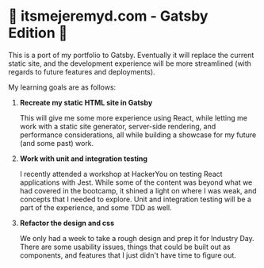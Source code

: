 # 🐆 itsmejeremyd.com - Gatsby Edition 🐆

This is a port of my portfolio to Gatsby. Eventually it will replace the current static site, and the development experience will be more streamlined (with regards to future features and deployments).

My learning goals are as follows:

1. **Recreate my static HTML site in Gatsby**

    This will give me some more experience using React, while letting me work with a static site generator, server-side rendering, and performance considerations, all while building a showcase for my future (and some past) work.

1. **Work with unit and integration testing**

    I recently attended a workshop at HackerYou on testing React applications with Jest. While some of the content was beyond what we had covered in the bootcamp, it shined a light on where I was weak, and concepts that I needed to explore. Unit and integration testing will be a part of the experience, and some TDD as well.

1. **Refactor the design and css**

    We only had a week to take a rough design and prep it for Industry Day. There are some usability issues, things that could be built out as components, and features that I just didn't have time to figure out.